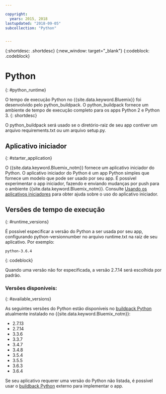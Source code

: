 ```yaml
---

copyright:
  years: 2015, 2018
lastupdated: "2018-09-05"
subcollection: "Python"


---
```


{:shortdesc: .shortdesc}
{:new_window: target="_blank"}
{:codeblock: .codeblock}

# Python
{: #python_runtime}

O tempo de execução Python no {{site.data.keyword.Bluemix}} foi desenvolvido pelo python_buildpack.
O python_buildpack fornece um ambiente de tempo de execução completo para os apps Python 2 e Python 3.
{: shortdesc}

O python_buildpack será usado se o diretório-raiz de seu app contiver um arquivo requirements.txt ou um arquivo setup.py.

## Aplicativo iniciador
{: #starter_application}

O {{site.data.keyword.Bluemix_notm}} fornece um aplicativo iniciador do Python.  O aplicativo iniciador do Python é um app Python simples que fornece um modelo
que pode ser usado por seu app. É possível experimentar o app iniciador, fazendo e enviando mudanças por push para o ambiente
{{site.data.keyword.Bluemix_notm}}.  Consulte [Usando os aplicativos iniciadores](docs/runtimes-common/starter_app_usage.html) para obter ajuda sobre o uso
do aplicativo iniciador.

## Versões de tempo de execução
{: #runtime_versions}

É possível especificar a versão do Python a ser usada por seu app, configurando python-versionnumber no arquivo runtime.txt
na raiz de seu aplicativo. Por exemplo:

```
python-3.6.4
```
{: codeblock}

Quando uma versão não for especificada, a versão 2.7.14 será escolhida por padrão.

### Versões disponíveis:
{: #available_versions}

As seguintes versões do Python estão disponíveis no
[buildpack Python](https://github.com/cloudfoundry/python-buildpack/releases/tag/v1.6.11) atualmente instalado no {{site.data.keyword.Bluemix_notm}}:

* 2.7.13
* 2.7.14
* 3.3.6
* 3.3.7
* 3.4.7
* 3.4.8
* 3.5.4
* 3.5.5
* 3.6.3
* 3.6.4

Se seu aplicativo requerer uma versão do Python não listada, é possível usar o
[buildback Python](https://github.com/cloudfoundry/python-buildpack) externo para implementar o app.

